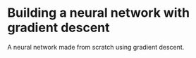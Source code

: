 # Building a neural network with gradient descent

A neural network made from scratch using gradient descent.
